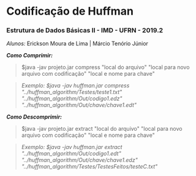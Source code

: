 # Codificação de Huffman

 ### Estrutura de Dados Básicas II - IMD - UFRN - 2019.2

 *Alunos:*
  Erickson Moura de Lima | Márcio Tenório Júnior
 
 ***Como Comprimir:***
 
 > $java -jav projeto.jar compress "local do arquivo" "local para novo arquivo com codificação" "local e nome para chave"
  
 >*Exemplo: $java -jav huffman.jar compress "../huffman_algorithm/Testes/teste1.txt" "../huffman_algorithm/Out/codigo1.edz" "../huffman_algorithm/Out/chave/chave1.edt"*

***Como Descomprimir:***
 
 > $java -jav projeto.jar extract "local do arquivo" "local para novo arquivo com codificação" "local e nome para chave"
  
 >*Exemplo: $java -jav huffman.jar extract "../huffman_algorithm/Out/codigo1.edt" "../huffman_algorithm/Out/chave/chave1.edz" "../huffman_algorithm/Testes/TestesFeitos/testeC.txt"* 

  




